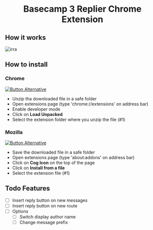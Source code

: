 [chrome-url]: https://github.com/pmqueiroz/basecamp-replier/releases/download/v0.0.2/basecamp-replier-0.0.2-chrome.zip
[mozilla-url]: https://github.com/pmqueiroz/basecamp-replier/releases/download/v0.0.2/basecamp_replier-0.0.2-mozilla.xpi


<h1 align="center">Basecamp 3 Replier Chrome Extension</h1>

## How it works

![irra](https://user-images.githubusercontent.com/54639269/119237995-436fb100-bb16-11eb-907f-f850e4dee95a.gif)


## How to install


### Chrome

[![Button Alternative](https://github-readme-perks.vercel.app/api/button?content=Download%20%20&bgColor=%234796FF)][chrome-url]

* Unzip tha downloaded file in a safe folder
* Open extensions page (type 'chrome://extensions' on address bar)
* Enable developer mode
* Click on **Load Unpacked**
* Select the extension folder where you unzip the file (#1)


### Mozilla

[![Button Alternative](https://github-readme-perks.vercel.app/api/button?content=Download%20%20&bgColor=%234796FF)][mozilla-url]

* Save the downloaded file in a safe folder
* Open extensions page (type 'about:addons' on address bar)
* Click on **Cog Icon** on the top of the page
* Click on **Install from a file**
* Select the extension file (#1)

## Todo Features

- [ ] Insert reply button on new messages
- [ ] Insert reply button on new route
- [ ] Options
   - [ ] Switch display author name
   - [ ] Change message prefix
